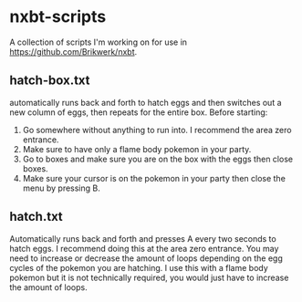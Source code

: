 # nxbt-scripts
A collection of scripts I'm working on for use in https://github.com/Brikwerk/nxbt. 

## hatch-box.txt
automatically runs back and forth to hatch eggs and then switches out a new column of eggs, then repeats for the entire box. 
Before starting:

 1. Go somewhere without anything to run into. I recommend the area zero entrance. 
 2. Make sure to have only a flame body pokemon in your party.
 3. Go to boxes and make sure you are on the box with the eggs then close boxes.
 4. Make sure your cursor is on the pokemon in your party then close the menu by pressing B.

## hatch.txt
Automatically runs back and forth and presses A every two seconds to hatch eggs. I recommend doing this at the area zero entrance. 
You may need to increase or decrease the amount of loops depending on the egg cycles of the pokemon you are hatching. I use this with a flame body pokemon but it is not technically required, you would just have to increase the amount of loops.
